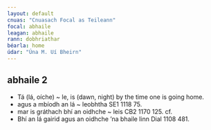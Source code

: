 ```yaml
---
layout: default
cnuas: "Cnuasach Focal as Teileann"
focal: abhaile
leagan: abhaile
rann: dobhriathar
béarla: home
údar: "Úna M. Uí Bheirn"
---
```


## abhaile 2


* Tá (lá, oíche) ~ le, is (dawn, night) by the time one is
going home.
* agus a mbíodh an lá ~ leobhtha SE1 1118 75.
* mar is gráthach bhí an oidhche ~ leis CB2 1170 125. cf.  
* Bhí an lá gairid agus an oidhche ’na bhaile linn Dial 1108 481.
